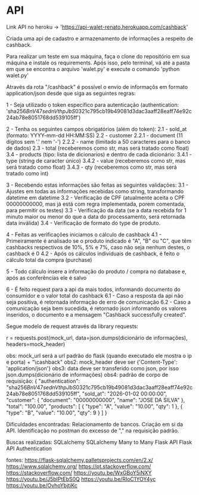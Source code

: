 # API
Link API no heroku -> 'https://api-walet-renato.herokuapp.com/cashback'

Criada uma api de cadastro e armazenamento de informações a respeito de cashback.

Para realizar um teste em sua máquina, faça o clone do repositório em sua máquina e instale os requirements.
Após isso, pelo terminal, vá até a pasta em que se encontra o arquivo 'walet.py' e execute o comando 'python walet.py'

Através da rota "/cashback" é possível o envio de informaçõs em formato application/json desde que siga as seguintes regras:

1 - Seja utilizado o token específico para autenticação (authentication: 'sha256$BnV47sednVthpJbS$0321c795cb19b49081d3dac3aaff28eaff74e92c24ab78e8051768dd539105ff')

2 - Tenha os seguintes campos obrigatórios (além do token):
  2.1 - sold_at (formato: YYYY-mm-dd HH:MM:SS)
  2.2 - customer
    2.2.1 - document (11 dígitos sem '.' nem '-')
    2.2.2 - name (limitado a 50 caracteres para o banco de dados)
  2.3 - total (receberemos como str, mas será tratado como float)
  3.4 - products (tipo: lista de dicionarios) e dentro de cada dicionário:
    3.4.1 - type (string de caracter único)
    3.4.2 - value (receberemos como str, mas será tratado como float)
    3.4.3 - qty (receberemos como str, mas será tratado como int)
   
3 - Recebendo estas informações são feitas as seguintes validações:
  3.1 - Ajustes em todas as informações recebidas como string, transformando datetime em datetime
  3.2 - Verificação de CPF (atualmente aceita o CPF 00000000000, mas já está com regra implementada, porem comentada, para permitir os testes)
  3.3 - Verificação da data (se a data recebida for 1 minuto maior ou menor do que a data do processamento, será retornada data inválida)
  3.4 - Verificação de formato do type de produto.
 
4 - Feitas as verificações iniciamos o cálculo de cashback
  4.1 - Primeiramente é analisado se o produto indicado é "A", "B" ou "C", que têm cashbacks respectivos de 10%, 5% e 7%, caso não seja nenhum destes, o cashback é 0
  4.2 - Após os cálculos individuais de cashback, é feito o cálculo total da compra (purchase)

5 - Todo cálculo insere a informação do produto / compra no database e, após as conferências ele é salvo

6 - É feito request para a api da mais todos, informando documento do consumidor e o valor total do cashback
  6.1 - Caso a resposta da api não seja positiva, é retornada informação de erro de comunicação
  6.2 - Caso a comunicação seja bem sucedida, é retornado json informando os valores inseridos, o documento e a mensagem "Cashback successfully created".


Segue modelo de request através da library requests:

r = requests.post(mock_url, data=json.dumps(dicionário de informações), headers=mock_header)

obs: mock_url será a url padrão do flask (quando executado ele mostra o ip e porta) + "\cashback"
obs2: mock_header deve ser {'Content-Type': 'application/json'}
obs3: data deve ser transferido como json, por isso json.dumps(dicionário de informações)
obs4: padrão de corpo de requisição:
{
    "authentication": "sha256$BnV47sednVthpJbS$0321c795cb19b49081d3dac3aaff28eaff74e92c24ab78e8051768dd539105ff",
    "sold_at": "2026-01-02 00:00:00",
    "customer": {
       "document": "00000000000",
       "name": "JOSE DA SILVA"
    },
    "total": "100.00",
    "products": [
       {
          "type": "A",
          "value": "10.00",
          "qty": 1
       },
       {
          "type": "B",
          "value": "10.00",
          "qty": 9
       }
    ]
}



Dificuldades encontradas:
Relacionamento de bancos.
Criação em si da API.
Identificação no postman do excesso de "," na requisição padrão.
 
Buscas realizadas:
SQLalchemy
SQLalchemy Many to Many
Flask API
Flask API Authentication

fontes:
https://flask-sqlalchemy.palletsprojects.com/en/2.x/
https://www.sqlalchemy.org/
https://pt.stackoverflow.com/
https://stackoverflow.com/
https://youtu.be/WxGBoY5iNXY
https://youtu.be/J5bIPtEbS0Q
https://youtu.be/RIoC1YOY4yc
https://youtu.be/OvhoYbjtiKc


